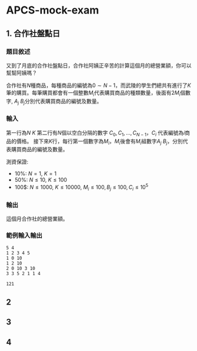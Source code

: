# APCS-mock-exam


## 1. 合作社盤點日

### 題目敘述

又到了月底的合作社盤點日，合作社阿姨正辛苦的計算這個月的總營業額，你可以幫幫阿姨嗎？

合作社有$N$種商品，每種商品的編號為$0 \sim N-1$，而武陵的學生們總共有進行了$K$筆的購買。每筆購買都會有一個整數$M_i$代表購買商品的種類數量，後面有$2M_i$個數字, $A_j \ B_j$分別代表購買商品的編號及數量。

### 輸入
第一行為$N \ K$
第二行有$N$個以空白分隔的數字 $C_0, C_1, ..., C_{N-1}$，$C_i$ 代表編號為$i$商品的價格。
接下來$K$行，每行第一個數字為$M_i$，$M_i$後會有$M_i$組數字$A_j \ B_j$，分別代表購買商品的編號及數量。

測資保證:
- 10%: $N = 1, \ K = 1$
- 50%: $N \leq 10, \ K \leq 100$
- 100$: $N \leq 1000, \ K \leq 10000, \ M_i \leq 100, B_j \leq 100, C_i \leq 10^5$

### 輸出

這個月合作社的總營業額。


### 範例輸入輸出
```
5 4
1 2 3 4 5 
1 0 10
1 2 10
2 0 10 3 10 
3 3 5 2 1 1 4 
```

```
121
```

## 2


## 3 

## 4